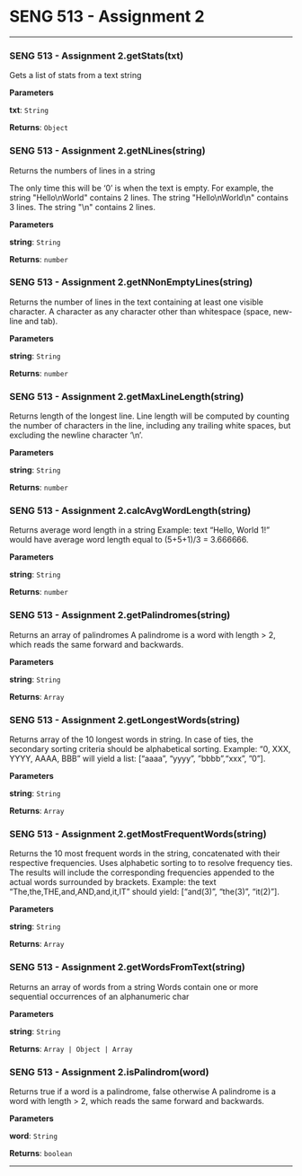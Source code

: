 # SENG 513 - Assignment 2





* * *

### SENG 513 - Assignment 2.getStats(txt) 

Gets a list of stats from a text string

**Parameters**

**txt**: `String`

**Returns**: `Object`


### SENG 513 - Assignment 2.getNLines(string) 

Returns the numbers of lines in a string

The only time this will be ‘0’ is when the text is empty.
For example, the string "Hello\nWorld" contains 2 lines.
The string "Hello\nWorld\n" contains 3 lines.
The string "\n" contains 2 lines.

**Parameters**

**string**: `String`

**Returns**: `number`


### SENG 513 - Assignment 2.getNNonEmptyLines(string) 

Returns the number of lines in the text containing at
least one visible character. A character as any character
other than whitespace (space, new-line and tab).

**Parameters**

**string**: `String`

**Returns**: `number`


### SENG 513 - Assignment 2.getMaxLineLength(string) 

Returns length of the longest line. Line length will be computed by
counting the number of characters in the line, including any trailing
white spaces, but excluding the newline character ‘\n’.

**Parameters**

**string**: `String`

**Returns**: `number`


### SENG 513 - Assignment 2.calcAvgWordLength(string) 

Returns average word length in a string
Example: text “Hello, World 1!” would have average
word length equal to (5+5+1)/3 = 3.666666.

**Parameters**

**string**: `String`

**Returns**: `number`


### SENG 513 - Assignment 2.getPalindromes(string) 

Returns an array of palindromes
A palindrome is a word with length > 2, which reads the
same forward and backwards.

**Parameters**

**string**: `String`

**Returns**: `Array`


### SENG 513 - Assignment 2.getLongestWords(string) 

Returns array of the 10 longest words in string. In case of ties,
the secondary sorting criteria should be alphabetical sorting.
Example: “0, XXX, YYYY, AAAA, BBB” will yield a list: [“aaaa”, “yyyy”, ”bbbb”,“xxx”, ”0”].

**Parameters**

**string**: `String`

**Returns**: `Array`


### SENG 513 - Assignment 2.getMostFrequentWords(string) 

Returns the 10 most frequent words in the string, concatenated with their respective frequencies.
Uses alphabetic sorting to to resolve frequency ties. The results will include the corresponding
frequencies appended to the actual words surrounded by brackets.
Example: the text “The,the,THE,and,AND,and,it,IT”
should yield: [“and(3)”, “the(3)”, “it(2)”].

**Parameters**

**string**: `String`

**Returns**: `Array`


### SENG 513 - Assignment 2.getWordsFromText(string) 

Returns an array of words from a string
Words contain one or more sequential occurrences of an alphanumeric char

**Parameters**

**string**: `String`

**Returns**: `Array | Object | Array`


### SENG 513 - Assignment 2.isPalindrom(word) 

Returns true if a word is a palindrome, false otherwise
A palindrome is a word with length > 2, which reads the
same forward and backwards.

**Parameters**

**word**: `String`

**Returns**: `boolean`



* * *










